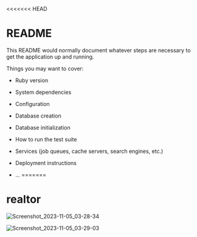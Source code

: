 <<<<<<< HEAD
# README

This README would normally document whatever steps are necessary to get the
application up and running.

Things you may want to cover:

* Ruby version

* System dependencies

* Configuration

* Database creation

* Database initialization

* How to run the test suite

* Services (job queues, cache servers, search engines, etc.)

* Deployment instructions

* ...
=======
# realtor


![Screenshot_2023-11-05_03-28-34](https://github.com/techleadpro/realtor/assets/129011467/87277f4f-706b-4358-9154-4b16e5fcd5cd)


![Screenshot_2023-11-05_03-29-03](https://github.com/techleadpro/realtor/assets/129011467/25133815-4c78-4db7-adea-8edc3ea7e320)
